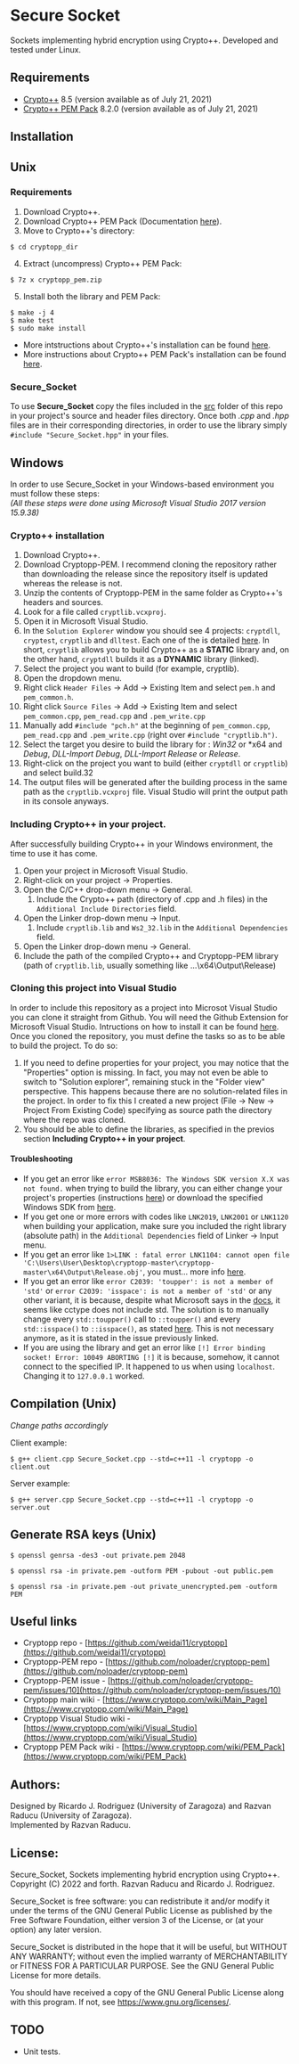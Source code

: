 # Secure Socket
Sockets implementing hybrid encryption using Crypto++. Developed and tested under Linux.

## Requirements

* [Crypto++](https://github.com/weidai11/cryptopp) 8.5 (version available as of July 21, 2021)
* [Crypto++ PEM Pack](https://www.cryptopp.com/wiki/PEM_Pack) 8.2.0 (version available as of July 21, 2021)

## Installation

## Unix

### Requirements

1. Download Crypto++. 
2. Download Crypto++ PEM Pack (Documentation [here](https://github.com/noloader/cryptopp-pem)).
3. Move to Crypto++'s directory:
```
$ cd cryptopp_dir
```
4. Extract (uncompress) Crypto++ PEM Pack:
```
$ 7z x cryptopp_pem.zip
```
5. Install both the library and PEM Pack:
```
$ make -j 4
$ make test
$ sudo make install
```	

- More intstructions about Crypto++'s installation can be found [here](https://github.com/weidai11/cryptopp/blob/master/Install.txt).
- More instructions about Crypto++ PEM Pack's installation can be found [here](https://github.com/noloader/cryptopp-pem).

### Secure_Socket

To use **Secure_Socket** copy the files included in the [src](/src) folder of this repo in your project's source and header files directory. Once both _.cpp_ and _.hpp_ files are in their corresponding directories, in order to use the library simply `#include "Secure_Socket.hpp"` in your files. 

## Windows

In order to use Secure_Socket in your Windows-based environment you must follow these steps:  
_(All these steps were done using Microsoft Visual Studio 2017 version 15.9.38)_

### Crypto++ installation

1. Download Crypto++.
2. Download Cryptopp-PEM. I recommend cloning the repository rather than downloading the release since the repository itself is updated whereas the release is not. 
3. Unzip the contents of Cryptopp-PEM in the same folder as Crypto++'s headers and sources.
4. Look for a file called `cryptlib.vcxproj`.
5. Open it in Microsoft Visual Studio.
6. In the `Solution Explorer` window you should see 4 projects: `cryptdll`, `cryptest`, `cryptlib` and `dlltest`. Each one of the is detailed [here](https://www.cryptopp.com/wiki/Visual_Studio). In short, `cryptlib` allows you to build Crypto++ as a **STATIC** library and, on the other hand, `cryptdll` builds it as a **DYNAMIC** library (linked).
7. Select the project you want to build (for example, cryptlib).
8. Open the dropdown menu.
9. Right click `Header Files` -> Add -> Existing Item and select `pem.h` and `pem_common.h`.
10. Right click `Source Files` -> Add -> Existing Item and select `pem_common.cpp`, `pem_read.cpp` and `.pem_write.cpp`
11. Manually add `#include "pch.h"` at the beginning of `pem_common.cpp`, `pem_read.cpp` and `.pem_write.cpp` (right over `#include "cryptlib.h")`.
12. Select the target you desire to build the library for : *Win32* or *x64 and *Debug*, *DLL-Import Debug*, *DLL-Import Release* or *Release*.
13. Right-click on the project you want to build (either `cryptdll` or `cryptlib`) and select build.32
14. The output files will be generated after the building process in the same path as the `cryptlib.vcxproj` file. Visual Studio will print the output path in its console anyways. 

### Including Crypto++ in your project.

After successfully building Crypto++ in your Windows environment, the time to use it has come. 

1. Open your project in Microsoft Visual Studio. 
2. Right-click on your project -> Properties. 
3. Open the C/C++ drop-down menu -> General.
	1. Include the Crypto++ path (directory of .cpp and .h files) in the `Additional Include Directories` field. 
4. Open the Linker drop-down menu -> Input.
	1. Include `cryptlib.lib` and `Ws2_32.lib` in the `Additional Dependencies` field.
5. Open the Linker drop-down menu -> General.
  1. Include the path of the compiled Crypto++ and Cryptopp-PEM library (path of `cryptlib.lib`, usually something like ...\x64\Output\Release)

### Cloning this project into Visual Studio

In order to include this repository as a project into Microsot Visual Studio you can clone it straight from Github. You will need the Github Extension for Microsoft Visual Studio. Intructions on how to install it can be found [here](https://social.technet.microsoft.com/wiki/contents/articles/38935.visual-studio-2017-install-and-use-github-extension.aspx).
Once you cloned the repository, you must define the tasks so as to be able to build the project. To do so:
<!---
1. Right click on the root folder of the project -> Configure tasks.
2. This will generate a file named `tasks.vs.json` in the .vs folder.
3. You now must define the tasks. More instructions about this process can be found [here](https://social.technet.microsoft.com/wiki/contents/articles/38935.visual-studio-2017-install-and-use-github-extension.aspx). I defined the following tasks:
```
{
  "version": "0.2.1",
  "tasks": [
    {
      "taskName": "build_Secure_Socket_client",
      "appliesTo": "/",
      "type": "launch",
      "command": "g++",
      "args": [
        "examples/client.cpp",
        "src/Secure_Socket.cpp",
        "--std=c++11",
        "-o",
        "client"
      ]
    },
    {
      "taskName": "build_Secure_Socket_server",
      "appliesTo": "/",
      "type": "launch",
      "command": "g++",
      "args": [
        "examples/server.cpp",
        "src/Secure_Socket.cpp",
        "--std=c++11",
        "-o",
        "server"
      ]
    }
  ]
}
```
-->
1. If you need to define properties for your project, you may notice that the "Properties" option is missing. In fact, you may not even be able to switch to "Solution explorer", remaining stuck in the "Folder view" perspective. This happens because there are no solution-related files in the project. In order to fix this I created a new project (File -> New -> Project From Existing Code) specifying as source path the directory where the repo was cloned.
2. You should be able to define the libraries, as specified in the previos section __Including Crypto++ in your project__.


#### Troubleshooting

* If you get an error like `error MSB8036: The Windows SDK version X.X was not found.` when trying to build the library, you can either change your project's properties (instructions [here](https://docs.microsoft.com/en-us/visualstudio/msbuild/errors/msb8036?view=vs-2019)) or download the specified Windows SDK from [here](https://developer.microsoft.com/en-us/windows/downloads/sdk-archive/).
* If you get one or more errors with codes like `LNK2019`, `LNK2001` or `LNK1120` when building your application, make sure you included the right library (absolute path) in the `Additional Dependencies` field of Linker -> Input menu.
* If you get an error like `1>LINK : fatal error LNK1104: cannot open file 'C:\Users\User\Desktop\cryptopp-master\cryptopp-master\x64\Output\Release.obj'`, you must... more info [here](https://stackoverflow.com/questions/43126243/why-fatal-error-lnk1104-cannot-open-file-cryptlib-lib-occur-when-i-compile-a).
* If you get an error like `error C2039: 'toupper': is not a member of 'std'` or `error C2039: 'isspace': is not a member of 'std'` or any other variant, it is because, despite what Microsoft says in the [docs](https://docs.microsoft.com/en-us/cpp/standard-library/cctype?view=msvc-160), it seems like cctype does not include std. The solution is to manually change every `std::toupper()` call to `::toupper()` and every `std::isspace()` to `::isspace()`, as stated [here](https://github.com/noloader/cryptopp-pem/issues/10). This is not necessary anymore, as  it is stated in the issue previously linked.
* If you are using the library and get an error like `[!] Error binding socket! Error: 10049 ABORTING [!]` it is because, somehow, it cannot connect to the specified IP. It happened to us when using `localhost`. Changing it to `127.0.0.1` worked.

## Compilation (Unix)

_Change paths accordingly_

Client example:
```
$ g++ client.cpp Secure_Socket.cpp --std=c++11 -l cryptopp -o client.out
```
Server example:
```
$ g++ server.cpp Secure_Socket.cpp --std=c++11 -l cryptopp -o server.out
```

## Generate RSA keys (Unix)
```
$ openssl genrsa -des3 -out private.pem 2048

$ openssl rsa -in private.pem -outform PEM -pubout -out public.pem

$ openssl rsa -in private.pem -out private_unencrypted.pem -outform PEM
```

## Useful links
* Cryptopp repo - [https://github.com/weidai11/cryptopp](https://github.com/weidai11/cryptopp)
* Cryptopp-PEM repo - [https://github.com/noloader/cryptopp-pem](https://github.com/noloader/cryptopp-pem)
* Cryptopp-PEM issue - [https://github.com/noloader/cryptopp-pem/issues/10](https://github.com/noloader/cryptopp-pem/issues/10)
* Cryptopp main wiki - [https://www.cryptopp.com/wiki/Main_Page](https://www.cryptopp.com/wiki/Main_Page)
* Cryptopp Visual Studio wiki - [https://www.cryptopp.com/wiki/Visual_Studio](https://www.cryptopp.com/wiki/Visual_Studio)
* Cryptopp PEM Pack wiki - [https://www.cryptopp.com/wiki/PEM_Pack](https://www.cryptopp.com/wiki/PEM_Pack)

## Authors:

Designed by Ricardo J. Rodriguez (University of Zaragoza) and Razvan Raducu (University of Zaragoza).  
Implemented by Razvan Raducu.  

## License:

Secure_Socket, Sockets implementing hybrid encryption using Crypto++.
Copyright (C) 2022 and forth. Razvan Raducu and Ricardo J. Rodriguez.

Secure_Socket is free software: you can redistribute it and/or modify
it under the terms of the GNU General Public License as published by
the Free Software Foundation, either version 3 of the License, or
(at your option) any later version.

Secure_Socket is distributed in the hope that it will be useful,
but WITHOUT ANY WARRANTY; without even the implied warranty of
MERCHANTABILITY or FITNESS FOR A PARTICULAR PURPOSE.  See the
GNU General Public License for more details.

You should have received a copy of the GNU General Public License
along with this program.  If not, see <https://www.gnu.org/licenses/>.

## TODO

* Unit tests.